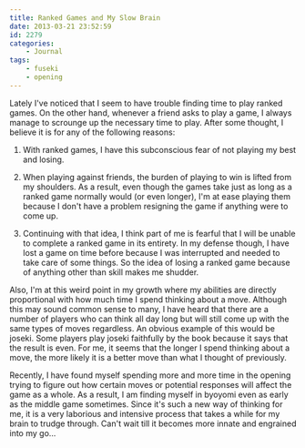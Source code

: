 ```yaml
---
title: Ranked Games and My Slow Brain
date: 2013-03-21 23:52:59
id: 2279
categories:
	- Journal
tags:
	- fuseki
	- opening
---
```


Lately I've noticed that I seem to have trouble finding time to play ranked games. On the other hand, whenever a friend asks to play a game, I always manage to scrounge up the necessary time to play. After some thought, I believe it is for any of the following reasons:

1. With ranked games, I have this subconscious fear of not playing my best and losing.

2. When playing against friends, the burden of playing to win is lifted from my shoulders. As a result, even though the games take just as long as a ranked game normally would (or even longer), I'm at ease playing them because I don't have a problem resigning the game if anything were to come up.

3. Continuing with that idea, I think part of me is fearful that I will be unable to complete a ranked game in its entirety. In my defense though, I have lost a game on time before because I was interrupted and needed to take care of some things. So the idea of losing a ranked game because of anything other than skill makes me shudder.

Also, I'm at this weird point in my growth where my abilities are directly proportional with how much time I spend thinking about a move. Although this may sound common sense to many, I have heard that there are a number of players who can think all day long but will still come up with the same types of moves regardless. An obvious example of this would be joseki. Some players play joseki faithfully by the book because it says that the result is even. For me, it seems that the longer I spend thinking about a move, the more likely it is a better move than what I thought of previously.

Recently, I have found myself spending more and more time in the opening trying to figure out how certain moves or potential responses will affect the game as a whole. As a result, I am finding myself in byoyomi even as early as the middle game sometimes. Since it's such a new way of thinking for me, it is a very laborious and intensive process that takes a while for my brain to trudge through. Can't wait till it becomes more innate and engrained into my go...